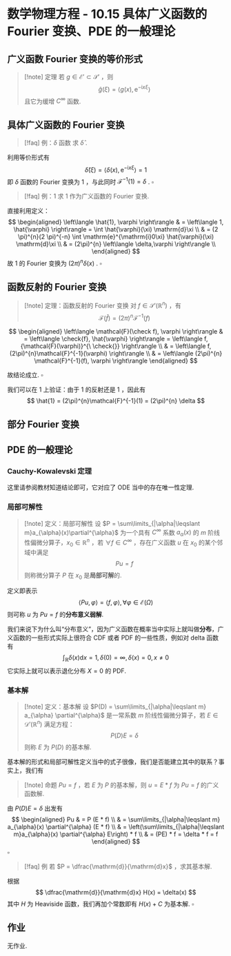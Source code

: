 # 数学物理方程 - 10.15 具体广义函数的 Fourier 变换、PDE 的一般理论

## 广义函数 Fourier 变换的等价形式

>[!note] 定理
>若 $g\in \mathscr{E}' \subset \mathscr{S}'$ ，则
>$$ \hat{g}(\xi) = \left\langle g(x), \mathrm{e}^{-\mathrm{i}x \xi} \right\rangle $$
>且它为缓增 $C^{\infty}$ 函数.



## 具体广义函数的 Fourier 变换

>[!faq] 例：$\delta$ 函数
>求 $\hat{\delta}$ .

利用等价形式有
$$
\hat{\delta}(\xi) = \left\langle \delta(x) , \mathrm{e}^{-\mathrm{i} x \xi} \right\rangle = 1
$$
即 $\delta$ 函数的 Fourier 变换为 $1$ ，与此同时 $\mathcal{F}^{-1}(1) = \delta$ . $\square$

>[!faq] 例：$1$
>求 $1$ 作为广义函数的 Fourier 变换.

直接利用定义：
$$
\begin{aligned}
\left\langle \hat{1}, \varphi \right\rangle & = \left\langle 1, \hat{\varphi} \right\rangle = \int \hat{\varphi}(\xi) \mathrm{d}\xi \\
& = (2 \pi)^{n}(2 \pi)^{-n} \int \mathrm{e}^{\mathrm{i}0\xi} \hat{\varphi}(\xi) \mathrm{d}\xi \\
& = (2\pi)^{n} \left\langle \delta,\varphi \right\rangle \\
\end{aligned}
$$
故 $1$ 的 Fourier 变换为 $(2\pi)^{n}\delta(x)$ . $\square$

## 函数反射的 Fourier 变换

>[!note] 定理：函数反射的 Fourier 变换
>对 $f\in \mathscr{S}'(\mathbb{R}^{n})$ ，有
>$$ \mathcal{F}(\check{f}) = (2\pi)^{n} \mathcal{F}^{-1} (f) $$


$$
\begin{aligned}
\left\langle \mathcal{F}(\check f), \varphi \right\rangle & = \left\langle \check{f}, \hat{\varphi} \right\rangle = \left\langle f,{\mathcal{F}(\varphi)}^{\ \check{}} \right\rangle \\
& = \left\langle f, (2\pi)^{n}\mathcal{F}^{-1}(\varphi) \right\rangle \\
& = \left\langle (2\pi)^{n} \mathcal{F}^{-1}(f), \varphi \right\rangle
\end{aligned}
$$

故结论成立. $\square$

我们可以在 $1$ 上验证：由于 $1$ 的反射还是 $1$ ，因此有
$$
\hat{1} = (2\pi)^{n}\mathcal{F}^{-1}(1) = (2\pi)^{n} \delta
$$

## 部分 Fourier 变换


## PDE 的一般理论

### Cauchy-Kowalevski 定理

这里请参阅教材知道结论即可，它对应了 ODE 当中的存在唯一性定理.

### 局部可解性

>[!note] 定义：局部可解性
>设 $P = \sum\limits_{|\alpha|\leqslant m}a_{\alpha}(x)\partial^{\alpha}$ 为一个具有 $C^{\infty}$ 系数 $a_{\alpha}(x)$ 的 $m$ 阶线性偏微分算子，$x_{0}\in \mathbb{R}^{n}$ ，若 $\forall f\in C^{\infty}$ ，存在广义函数 $u$ 在 $x_{0}$ 的某个邻域中满足
>$$ Pu = f $$
>则称微分算子 $P$ 在 $x_{0}$ 是**局部可解**的.

定义即表示
$$
\left\langle Pu, \varphi \right\rangle = \left\langle f,\varphi \right\rangle , \forall \varphi\in \mathscr{E}(\Omega)
$$
则可称 $u$ 为 $Pu=f$ 的**分布意义弱解**.

我们来说下为什么叫“分布意义”，因为广义函数在概率当中实际上就叫做**分布**，广义函数的一些形式实际上很符合 CDF 或者 PDF 的一些性质，例如对 delta 函数有
$$
\int_\mathbb{R} \delta(x) \mathrm{d}x = 1, \delta(0) = \infty , \delta(x) = 0, x\neq 0
$$
它实际上就可以表示退化分布 $X = 0$ 的 PDF. 

### 基本解

>[!note] 定义：基本解
>设 $P(D) = \sum\limits_{|\alpha|\leqslant m} a_{\alpha} \partial^{\alpha}$ 是一常系数 $m$ 阶线性偏微分算子，若 $E\in \mathscr{D}'(\mathbb{R}^{n})$ 满足方程：
>$$ P(D) E = \delta $$
>则称 $E$ 为 $P(D)$ 的基本解.

基本解的形式和局部可解性定义当中的式子很像，我们是否能建立其中的联系？事实上，我们有

>[!note] 命题
>$Pu = f$ ，若 $E$ 为 $P$ 的基本解，则 $u = E * f$ 为 $Pu=f$ 的广义函数解.

由 $P(D)E =\delta$ 出发有
$$
\begin{aligned}
Pu & = P (E * f) \\
& = \sum\limits_{|\alpha|\leqslant m} a_{\alpha}(x) \partial^{\alpha} (E * f) \\
& = \left(\sum\limits_{|\alpha|\leqslant m}a_{\alpha}(x) \partial^{\alpha} E\right) * f \\
& = (PE) * f = \delta * f = f
\end{aligned}
$$
$\square$

>[!faq] 例
>若 $P = \dfrac{\mathrm{d}}{\mathrm{d}x}$ ，求其基本解.

根据
$$
\dfrac{\mathrm{d}}{\mathrm{d}x} H(x) = \delta(x)
$$
其中 $H$ 为 Heaviside 函数，我们再加个常数即有 $H(x)+C$ 为基本解. $\square$

## 作业

无作业.